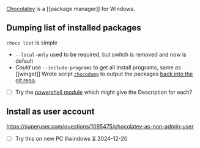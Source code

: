 [Chocolatey](https://chocolatey.org/) is a [[package manager]] for Windows.

## Dumping list of installed packages
`choco list` is simple
- `--local-only` used to be required, but switch is removed and now is default
- *Could* use `--include-programs` to get all install programs, same as [[winget]]
Wrote script [`chocodump`](../win/chocodump.ps1) to output the packages [back into the git repo](../win/chocofile-DISCOVERY.txt).

- [ ] Try the [powershell module](https://www.powershellgallery.com/packages/chocolatey) which might give the Description for each?
## Install as user account
https://superuser.com/questions/1095475/chocolatey-as-non-admin-user
- [ ] Try this on new PC #windows  ⏳ 2024-12-20 